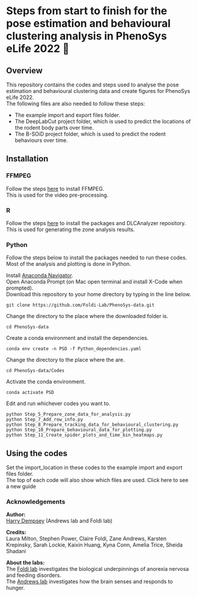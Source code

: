 # Steps from start to finish for the pose estimation and behavioural clustering analysis in PhenoSys eLife 2022 🐁

## Overview

This repository contains the codes and steps used to analyse the pose estimation and behavioural clustering data and create figures for PhenoSys eLife 2022. <br>
The following files are also needed to follow these steps:
* The example import and export files folder.
* The DeepLabCut project folder, which is used to predict the locations of the rodent body parts over time.
* The B-SOiD project folder, which is used to predict the rodent behaviours over time.

## Installation

### FFMPEG

Follow the steps [here](https://www.geeksforgeeks.org/how-to-install-ffmpeg-on-windows/) to install FFMPEG. <br>
This is used for the video pre-processing.

### R

Follow the steps [here](https://github.com/ETHZ-INS/DLCAnalyzer) to install the packages and DLCAnalyzer repository. <br>
This is used for generating the zone analysis results.

### Python

Follow the steps below to install the packages needed to run these codes. <br>
Most of the analysis and plotting is done in Python. <br>

Install [Anaconda Navigator](https://www.anaconda.com/products/distribution). <br>
Open Anaconda Prompt (on Mac open terminal and install X-Code when prompted). <br>
Download this repository to your home directory by typing in the line below.
```
git clone https://github.com/Foldi-Lab/PhenoSys-data.git
```
Change the directory to the place where the downloaded folder is. <br>
```
cd PhenoSys-data
```

Create a conda environment and install the dependencies.
```
conda env create -n PSD -f Python_dependencies.yaml
```

Change the directory to the place where the are.
```
cd PhenoSys-data/Codes
```

Activate the conda environment.
```
conda activate PSD
```

Edit and run whichever codes you want to.
```
python Step_5_Prepare_zone_data_for_analysis.py
python Step_7_Add_row_info.py
python Step_8_Prepare_tracking_data_for_behavioural_clustering.py
python Step_10_Prepare_behavioural_data_for_plotting.py
python Step_11_Create_spider_plots_and_time_bin_heatmaps.py
```

## Using the codes

Set the import_location in these codes to the example import and export files folder. <br>
The top of each code will also show which files are used.
Click here to see a new guide 

### Acknowledgements

__Author:__ <br>
[Harry Dempsey](https://github.com/H-Dempsey) (Andrews lab and Foldi lab) <br>

__Credits:__ <br>
Laura Milton, Stephen Power, Claire Foldi, Zane Andrews, Karsten Krepinsky, Sarah Lockie, Kaixin Huang, Kyna Conn, Amelia Trice, Sheida Shadani <br>

__About the labs:__ <br>
The [Foldi lab](https://www.monash.edu/discovery-institute/foldi-lab) investigates the biological underpinnings of anorexia nervosa and feeding disorders. <br>
The [Andrews lab](https://www.monash.edu/discovery-institute/andrews-lab) investigates how the brain senses and responds to hunger. <br>
